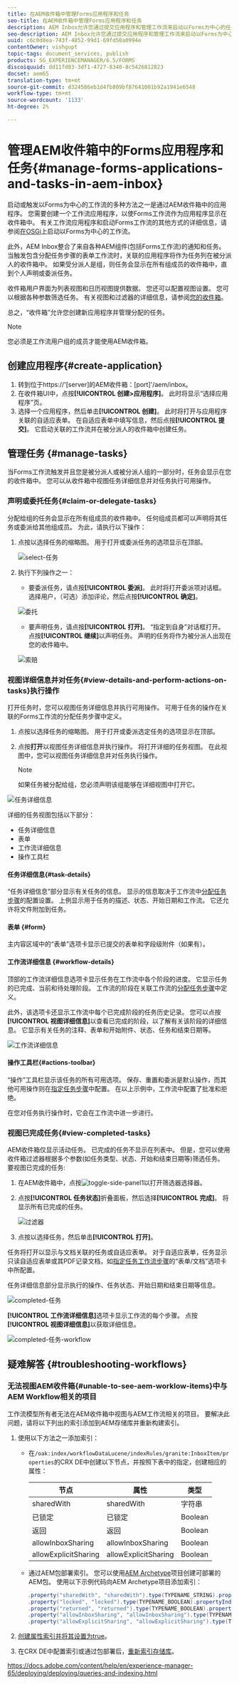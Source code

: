 ```yaml
---
title: 在AEM收件箱中管理Forms应用程序和任务
seo-title: 在AEM收件箱中管理Forms应用程序和任务
description: AEM Inbox允许您通过提交应用程序和管理工作流来启动以Forms为中心的任务。
seo-description: AEM Inbox允许您通过提交应用程序和管理工作流来启动以Forms为中心的任务。
uuid: c6c0d8ea-743f-4852-99d1-69fd50a0994e
contentOwner: vishgupt
topic-tags: document_services, publish
products: SG_EXPERIENCEMANAGER/6.5/FORMS
discoiquuid: dd11fd83-3df1-4727-8340-8c5426812823
docset: aem65
translation-type: tm+mt
source-git-commit: d324586eb1d4fb809bf87641001b92a1941e6548
workflow-type: tm+mt
source-wordcount: '1133'
ht-degree: 2%

---
```



# 管理AEM收件箱中的Forms应用程序和任务{#manage-forms-applications-and-tasks-in-aem-inbox}

启动或触发以Forms为中心的工作流的多种方法之一是通过AEM收件箱中的应用程序。 您需要创建一个工作流应用程序，以使Forms工作流作为应用程序显示在收件箱中。 有关工作流应用程序和启动Forms工作流的其他方式的详细信息，请参阅[在OSGi](../../forms/using/aem-forms-workflow.md#launch)上启动以Forms为中心的工作流。

此外，AEM Inbox整合了来自各种AEM组件(包括Forms工作流)的通知和任务。 当触发包含分配任务步骤的表单工作流时，关联的应用程序将作为任务列在被分派人的收件箱中。 如果受分派人是组，则任务会显示在所有组成员的收件箱中，直到个人声明或委派任务。

收件箱用户界面为列表视图和日历视图提供数据。 您还可以配置视图设置。 您可以根据各种参数筛选任务。 有关视图和过滤器的详细信息，请参阅[您的收件箱](/help/sites-authoring/inbox.md)。

总之，“收件箱”允许您创建新应用程序并管理分配的任务。

>[!NOTE]
>
>您必须是工作流用户组的成员才能使用AEM收件箱。

## 创建应用程序{#create-application}

1. 转到位于https://&#39;[server]的AEM收件箱：[port]&#39;/aem/inbox。
1. 在收件箱UI中，点按&#x200B;**[!UICONTROL 创建>应用程序]**。 此时将显示“选择应用程序”页。
1. 选择一个应用程序，然后单击&#x200B;**[!UICONTROL 创建]**。 此时将打开与应用程序关联的自适应表单。 在自适应表单中填写信息，然后点按&#x200B;**[!UICONTROL 提交]**。 它启动关联的工作流并在被分派人的收件箱中创建任务。

## 管理任务 {#manage-tasks}

当Forms工作流触发并且您是被分派人或被分派人组的一部分时，任务会显示在您的收件箱中。 您可以从收件箱中视图任务详细信息并对任务执行可用操作。

### 声明或委托任务{#claim-or-delegate-tasks}

分配给组的任务会显示在所有组成员的收件箱中。 任何组成员都可以声明将其任务或委派给其他组成员。 为此，请执行以下操作：

1. 点按以选择任务的缩略图。 用于打开或委派任务的选项显示在顶部。

   ![select-任务](assets/select-task.png)

1. 执行下列操作之一：

   * 要委派任务，请点按&#x200B;**[!UICONTROL 委派]**。 此时将打开委派项对话框。 选择用户，（可选）添加评论，然后点按&#x200B;**[!UICONTROL 确定]**。

   ![委托](assets/delegate.png)

   * 要声明任务，请点按&#x200B;**[!UICONTROL 打开]**。 “指定到自身”对话框打开。 点按&#x200B;**[!UICONTROL 继续]**&#x200B;以声明任务。 声明的任务将作为被分派人出现在您的收件箱中。

   ![索赔](assets/claim.png)

### 视图详细信息并对任务{#view-details-and-perform-actions-on-tasks}执行操作

打开任务时，您可以视图任务详细信息并执行可用操作。 可用于任务的操作在关联的Forms工作流的分配任务步骤中定义。

1. 点按以选择任务的缩略图。 用于打开或委派选定任务的选项显示在顶部。
1. 点按&#x200B;**打开**&#x200B;以视图任务详细信息并执行操作。 将打开详细的任务视图。 在此视图中，您可以视图任务详细信息并对任务执行操作。

   >[!NOTE]
   >
   >如果任务被分配给组，您必须声明该组能够在详细视图中打开它。

![任务详细信息](assets/task-details.png)

详细的任务视图包括以下部分：

* 任务详细信息
* 表单
* 工作流详细信息
* 操作工具栏

#### 任务详细信息{#task-details}

“任务详细信息”部分显示有关任务的信息。 显示的信息取决于工作流中[分配任务步骤](/help/sites-developing/workflows-step-ref.md)的配置设置。 上例显示用于任务的描述、状态、开始日期和工作流。 它还允许将文件附加到任务。

#### 表单 {#form}

主内容区域中的“表单”选项卡显示已提交的表单和字段级附件（如果有）。

#### 工作流详细信息 {#workflow-details}

顶部的工作流详细信息选项卡显示任务在工作流中各个阶段的进度。 它显示任务的已完成、当前和待处理阶段。 工作流的阶段在关联工作流的[分配任务步骤](/help/sites-developing/workflows-step-ref.md)中定义。

此外，该选项卡还显示工作流中每个已完成阶段的任务历史记录。 您可以点按&#x200B;**[!UICONTROL 视图详细信息]**&#x200B;以查看已完成的阶段，以了解有关该阶段的详细信息。 它显示有关任务的注释、表单和开始附件、状态、任务和结束日期等。

![工作流详细信息](assets/workflow-details.png)

#### 操作工具栏{#actions-toolbar}

“操作”工具栏显示该任务的所有可用选项。 保存、重置和委派是默认操作，而其他可用操作则在[指定任务步骤](/help/sites-developing/workflows-step-ref.md)中配置。 在以上示例中，工作流中配置了批准和拒绝。

在您对任务执行操作时，它会在工作流中进一步进行。

### 视图已完成任务{#view-completed-tasks}

AEM收件箱仅显示活动任务。 已完成的任务不显示在列表中。 但是，您可以使用收件箱过滤器根据多个参数(如任务类型、状态、开始和结束日期等)筛选任务。 要视图已完成的任务:

1. 在AEM收件箱中，点按![ toggle-side-panel1](assets/toggle-side-panel1.png)以打开筛选器选择器。
1. 点按&#x200B;**[!UICONTROL 任务状态]**&#x200B;折叠面板，然后选择&#x200B;**[!UICONTROL 完成]**。 将显示所有已完成的任务。

   ![过滤器](assets/filter.png)

1. 点按以选择任务，然后单击&#x200B;**[!UICONTROL 打开]**。

任务将打开以显示与文档关联的任务或自适应表单。 对于自适应表单，任务显示只读自适应表单或其PDF记录文档，如[指定任务工作流步骤](/help/sites-developing/workflows-step-ref.md)的“表单/文档”选项卡中所配置。

任务详细信息部分显示执行的操作、任务状态、开始日期和结束日期等信息。

![completed-任务](assets/completed-task.png)

**[!UICONTROL 工作流详细信息]**&#x200B;选项卡显示工作流的每个步骤。 点按&#x200B;**[!UICONTROL 视图详细信息]**&#x200B;以获取详细信息。

![completed-任务-workflow](assets/completed-task-workflow.png)

## 疑难解答 {#troubleshooting-workflows}

### 无法视图AEM收件箱{#unable-to-see-aem-worklow-items}中与AEM Workflow相关的项目

工作流模型所有者无法在AEM收件箱中视图与AEM工作流相关的项目。 要解决此问题，请将以下列出的索引添加到AEM存储库并重新构建索引。

1. 使用以下方法之一添加索引：

   * 在`/oak:index/workflowDataLucene/indexRules/granite:InboxItem/properties`的CRX DE中创建以下节点，并按照下表中的指定，创建相应的属性：

      | 节点 | 属性 | 类型 |
      |---|---|---|
      | sharedWith | sharedWith | 字符串 |
      | 已锁定 | 已锁定 | Boolean |
      | 返回 | 返回 | Boolean |
      | allowInboxSharing | allowInboxSharing | Boolean |
      | allowExplicitSharing | allowExplicitSharing | Boolean |


   * 通过AEM包部署索引。 您可以使用[AEM Archetype](https://docs.adobe.com/content/help/zh-Hans/experience-manager-core-components/using/developing/archetype)项目创建可部署的AEM包。 使用以下示例代码向AEM Archetype项目添加索引：

   ```Java
      .property("sharedWith", "sharedWith").type(TYPENAME_STRING).propertyIndex()
      .property("locked", "locked").type(TYPENAME_BOOLEAN).propertyIndex()
      .property("returned", "returned").type(TYPENAME_BOOLEAN).propertyIndex()
      .property("allowInboxSharing", "allowInboxSharing").type(TYPENAME_BOOLEAN).propertyIndex()
      .property("allowExplicitSharing", "allowExplicitSharing").type(TYPENAME_BOOLEAN).propertyIndex()
   ```

1. [创建属性索引并将其设置为true](https://docs.adobe.com/content/help/en/experience-manager-65/deploying/deploying/queries-and-indexing.html#the-property-index)。

1. 在CRX DE中配置索引或通过包部署后，[重新索引存储库](https://helpx.adobe.com/in/experience-manager/kb/HowToCheckLuceneIndex.html#Completelyrebuildtheindex)。

https://docs.adobe.com/content/help/en/experience-manager-65/deploying/deploying/queries-and-indexing.html
